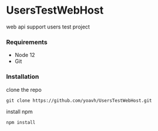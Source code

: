 # UsersTestWebHost

web api support users test project

### Requirements

* Node 12
* Git

### Installation

clone the repo

``` git clone https://github.com/yoavh/UsersTestWebHost.git ```

install npm 

``` npm install ```



